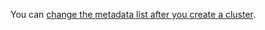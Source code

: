 You can [change the metadata list after you create a cluster](../../managed-kubernetes/operations/node-group/node-group-update.md#switch-node-connect-mode).
